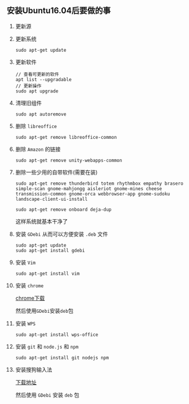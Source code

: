 ## 安装Ubuntu16.04后要做的事
1. 更新源

1. 更新系统

    ```SHELL
    sudo apt-get update
    ```

1. 更新软件

    ```SHELL
    // 查看可更新的软件
    apt list --upgradable
    // 更新操作
    sudo apt upgrade
    ```

1. 清理旧组件

    ```SHELL
    sudo apt autoremove
    ```

1. 删除 `libreoffice`

    ```SHELL
    sudo apt-get remove libreoffice-common 
    ```

1. 删除 `Amazon` 的链接

    ```SHELL
    sudo apt-get remove unity-webapps-common
    ```

1. 删除一些少用的自带软件(需要在装)

    ```SHELL
    sudo apt-get remove thunderbird totem rhythmbox empathy brasero simple-scan gnome-mahjongg aisleriot gnome-mines cheese transmission-common gnome-orca webbrowser-app gnome-sudoku  landscape-client-ui-install
    ```

    ```SHELL
    sudo apt-get remove onboard deja-dup
    ```

    这样系统就基本干净了

1. 安装 `GDebi`
    从而可以方便安装 `.deb` 文件

    ```SHELL
    sudo apt-get update
    sudo apt-get install gdebi
    ```

1. 安装 `Vim`

    ```SHELL
    sudo apt-get install vim
    ```

1. 安装 `chrome`

    [chrome下载](https://www.google.cn/intl/zh-CN/chrome/)

    然后使用`GDebi`安装`deb`包

1. 安装 `WPS`
    ```SHELL
    sudo apt-get install wps-office
    ```

1. 安装 `git` 和 `node.js` 和 `npm`

    ```SHELL
    sudo apt-get install git nodejs npm
    ```

1. 安装搜狗输入法

    [下载地址](https://pinyin.sogou.com/linux/?r=pinyin)
    
    然后使用 `GDebi` 安装 `deb` 包
